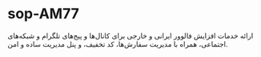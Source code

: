 # sop-AM77
ارائه خدمات افزایش فالوور ایرانی و خارجی برای کانال‌ها و پیج‌های تلگرام و شبکه‌های اجتماعی، همراه با مدیریت سفارش‌ها، کد تخفیف، و پنل مدیریت ساده و امن.
